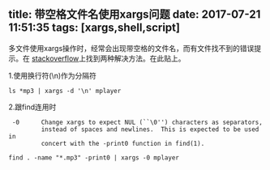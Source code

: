 title: 带空格文件名使用xargs问题
date: 2017-07-21 11:51:35
tags: [xargs,shell,script]
---
多文件使用xargs操作时，经常会出现带空格的文件名，而有文件找不到的错误提示。在 [stackoverflow](https://stackoverflow.com/questions/16758525/how-can-i-make-xargs-handle-filenames-that-contain-spaces)上找到两种解决方法。在此贴上。

1.使用换行符(\n)作为分隔符
```
ls *mp3 | xargs -d '\n' mplayer
```
2.跟find连用时
```
 -0      Change xargs to expect NUL (``\0'') characters as separators,
         instead of spaces and newlines.  This is expected to be used in
         concert with the -print0 function in find(1).
```
```
find . -name "*.mp3" -print0 | xargs -0 mplayer
```